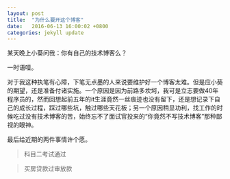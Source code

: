 ```yaml
---
layout: post
title:  "为什么要开这个博客"
date:   2016-06-13 16:00:02 +0800
categories: jekyll update
---
```

某天晚上小葵问我：你有自己的技术博客么？

一时语噎。

对于我这种执笔有心障，下笔无点墨的人来说要维护好一个博客太难。但是应小葵的期望，还是准备付诸实施。一个原因是因为前路多坎坷，我可是立志要做40年程序员的，然而回想起前五年的it生涯竟然一丝痕迹也没有留下，还是想记录下自己的成长过程，踩过哪些坑，触过哪些天花板；另一个原因稍显功利，找工作的时候吃过没有技术博客的苦，始终忘不了面试官投来的“你竟然不写技术博客”那种鄙视的眼神。

最后给近期的两件事情许个愿。


>科目二考试通过

>买房贷款过审放款
